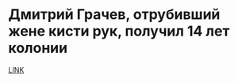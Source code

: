 # Дмитрий Грачев, отрубивший жене кисти рук, получил 14 лет колонии



[LINK](https://varlamov.ru/3176558.html)